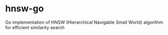 # hnsw-go
Go implementation of HNSW (Hierarchical Navigable Small World) algorithm for efficient similarity search
